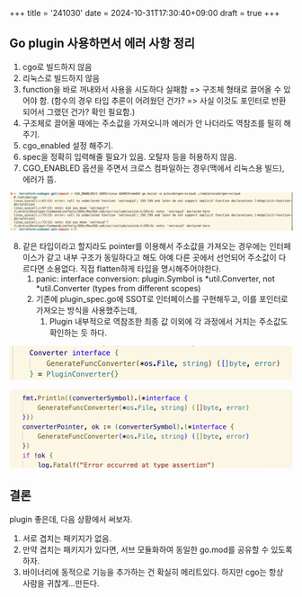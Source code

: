 +++
title = '241030'
date = 2024-10-31T17:30:40+09:00
draft = true
+++

## Go plugin 사용하면서 에러 사항 정리

1. cgo로 빌드하지 않음
2. 리눅스로 빌드하지 않음
3. function을 바로 꺼내와서 사용을 시도하다 실패함 => 구조체 형태로 끌어올 수 있어야 함. (함수의 경우 타입 추론이 어려웠던 건가? => 사실 이것도 포인터로 반환되어서 그랬던 건가? 확인 필요함.)
4. 구조체로 끌어올 때에는 주소값을 가져오니까 에러가 안 나더라도 역참조를 필히 해주기.
5. cgo_enabled 설정 해주기.
6. spec을 정확히 입력해줄 필요가 있음. 오탈자 등을 허용하지 않음.
7. CGO_ENABLED 옵션을 주면서 크로스 컴파일하는 경우(맥에서 리눅스용 빌드), 에러가 뜸.

![cross-compile-unabled](./241030-1.png)

8. 같은 타입이라고 할지라도 pointer를 이용해서 주소값을 가져오는 경우에는 인터페이스가 같고 내부 구조가 동일하다고 해도 아예 다른 곳에서 선언되어 주소값이 다르다면 소용없다. 직접 flatten하게 타입을 명시해주어야한다.
   1. panic: interface conversion: plugin.Symbol is *util.Converter, not *util.Converter (types from different scopes)
   2. 기존에 plugin_spec.go에 SSOT로 인터페이스를 구현해두고, 이를 포인터로 가져오는 방식을 사용했주는데,
      1. Plugin 내부적으로 역참조한 최종 값 이외에 각 과정에서 거치는 주소값도 확인하는 듯 하다.

![interface-example](./241030-2.png)

![interface-example-2](./241030-3.png)

## 결론

plugin 좋은데, 다음 상황에서 써보자.

1. 서로 겹치는 패키지가 없음.
2. 만약 겹치는 패키지가 있다면, 서브 모듈화하여 동일한 go.mod를 공유할 수 있도록 하자.
3. 바이너리에 동적으로 기능을 추가하는 건 확실히 메리트있다. 하지만 cgo는 항상 사람을 귀찮게...만든다.
